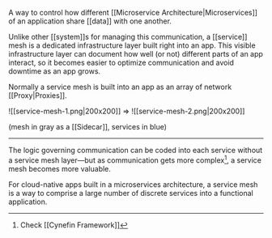  A way to control how different [[Microservice Architecture|Microservices]] of an application share [[data]] with one another.
 
 Unlike other [[system]]s for managing this communication, a [[service]] mesh is a dedicated infrastructure layer built right into an app. This visible infrastructure layer can document how well (or not) different parts of an app interact, so it becomes easier to optimize communication and avoid downtime as an app grows.
 
 Normally a service mesh is built into an app as an array of network [[Proxy|Proxies]].
 
![[service-mesh-1.png|200x200]] => ![[service-mesh-2.png|200x200]]

(mesh in gray as a [[Sidecar]], services in blue)
 
 ---
 
 The logic governing communication can be coded into each service without a service mesh layer—but as communication gets more complex[^1], a service mesh becomes more valuable.
 
 For cloud-native apps built in a microservices architecture, a service mesh is a way to comprise a large number of discrete services into a functional application.
 
 [^1]: Check [[Cynefin Framework]]
